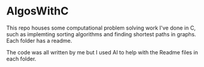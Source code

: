 # AlgosWithC


This repo houses some computational problem solving work I've done in C, such as implemting sorting algorithms and finding shortest paths in graphs. Each folder has a readme.

The code was all written by me but I used AI to help with the Readme files in each folder.